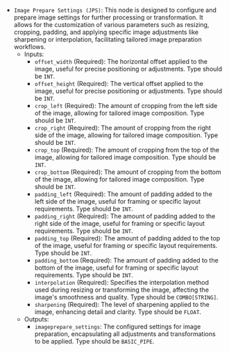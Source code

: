 - `Image Prepare Settings (JPS)`: This node is designed to configure and prepare image settings for further processing or transformation. It allows for the customization of various parameters such as resizing, cropping, padding, and applying specific image adjustments like sharpening or interpolation, facilitating tailored image preparation workflows.
    - Inputs:
        - `offset_width` (Required): The horizontal offset applied to the image, useful for precise positioning or adjustments. Type should be `INT`.
        - `offset_height` (Required): The vertical offset applied to the image, useful for precise positioning or adjustments. Type should be `INT`.
        - `crop_left` (Required): The amount of cropping from the left side of the image, allowing for tailored image composition. Type should be `INT`.
        - `crop_right` (Required): The amount of cropping from the right side of the image, allowing for tailored image composition. Type should be `INT`.
        - `crop_top` (Required): The amount of cropping from the top of the image, allowing for tailored image composition. Type should be `INT`.
        - `crop_bottom` (Required): The amount of cropping from the bottom of the image, allowing for tailored image composition. Type should be `INT`.
        - `padding_left` (Required): The amount of padding added to the left side of the image, useful for framing or specific layout requirements. Type should be `INT`.
        - `padding_right` (Required): The amount of padding added to the right side of the image, useful for framing or specific layout requirements. Type should be `INT`.
        - `padding_top` (Required): The amount of padding added to the top of the image, useful for framing or specific layout requirements. Type should be `INT`.
        - `padding_bottom` (Required): The amount of padding added to the bottom of the image, useful for framing or specific layout requirements. Type should be `INT`.
        - `interpolation` (Required): Specifies the interpolation method used during resizing or transforming the image, affecting the image's smoothness and quality. Type should be `COMBO[STRING]`.
        - `sharpening` (Required): The level of sharpening applied to the image, enhancing detail and clarity. Type should be `FLOAT`.
    - Outputs:
        - `imageprepare_settings`: The configured settings for image preparation, encapsulating all adjustments and transformations to be applied. Type should be `BASIC_PIPE`.
